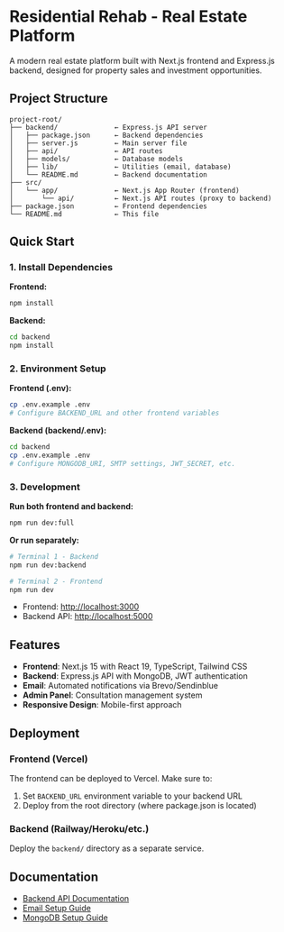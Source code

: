 # Residential Rehab - Real Estate Platform

A modern real estate platform built with Next.js frontend and Express.js backend, designed for property sales and investment opportunities.

## Project Structure

```
project-root/
├── backend/              ← Express.js API server
│   ├── package.json      ← Backend dependencies
│   ├── server.js         ← Main server file
│   ├── api/              ← API routes
│   ├── models/           ← Database models
│   ├── lib/              ← Utilities (email, database)
│   └── README.md         ← Backend documentation
├── src/
│   └── app/              ← Next.js App Router (frontend)
│       └── api/          ← Next.js API routes (proxy to backend)
├── package.json          ← Frontend dependencies
└── README.md             ← This file
```

## Quick Start

### 1. Install Dependencies

**Frontend:**
```bash
npm install
```

**Backend:**
```bash
cd backend
npm install
```

### 2. Environment Setup

**Frontend (.env):**
```bash
cp .env.example .env
# Configure BACKEND_URL and other frontend variables
```

**Backend (backend/.env):**
```bash
cd backend
cp .env.example .env
# Configure MONGODB_URI, SMTP settings, JWT_SECRET, etc.
```

### 3. Development

**Run both frontend and backend:**
```bash
npm run dev:full
```

**Or run separately:**
```bash
# Terminal 1 - Backend
npm run dev:backend

# Terminal 2 - Frontend
npm run dev
```

- Frontend: [http://localhost:3000](http://localhost:3000)
- Backend API: [http://localhost:5000](http://localhost:5000)

## Features

- **Frontend**: Next.js 15 with React 19, TypeScript, Tailwind CSS
- **Backend**: Express.js API with MongoDB, JWT authentication
- **Email**: Automated notifications via Brevo/Sendinblue
- **Admin Panel**: Consultation management system
- **Responsive Design**: Mobile-first approach

## Deployment

### Frontend (Vercel)
The frontend can be deployed to Vercel. Make sure to:
1. Set `BACKEND_URL` environment variable to your backend URL
2. Deploy from the root directory (where package.json is located)

### Backend (Railway/Heroku/etc.)
Deploy the `backend/` directory as a separate service.

## Documentation

- [Backend API Documentation](./backend/README.md)
- [Email Setup Guide](./EMAIL_SETUP.md)
- [MongoDB Setup Guide](./SETUP_MONGODB.md)
